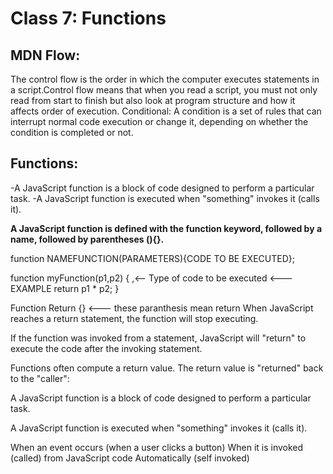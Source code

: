 # Class 7: Functions

## MDN Flow: 
The control flow is the order in which the computer executes statements in a script.Control flow means that when you read a script, you must not only read from start to finish but also look at program structure and how it affects order of execution.
Conditional: A condition is a set of rules that can interrupt normal code execution or change it, depending on whether the condition is completed or not.

## Functions:
  -A JavaScript function is a block of code designed to perform a particular task.
  -A JavaScript function is executed when "something" invokes it (calls it).

**A JavaScript function is defined with the function keyword, followed by a name, followed by parentheses (){}.** 

function NAMEFUNCTION(PARAMETERS){CODE TO BE EXECUTED};

function myFunction(p1,p2) { ,<-- Type of code to be executed     <--- EXAMPLE
    return p1 * p2; }

Function Return {}  <--- these paranthesis mean return
When JavaScript reaches a return statement, the function will stop executing.

If the function was invoked from a statement, JavaScript will "return" to execute the code after the invoking statement.

Functions often compute a return value. The return value is "returned" back to the "caller":

A JavaScript function is a block of code designed to perform a particular task.

A JavaScript function is executed when "something" invokes it (calls it).

When an event occurs (when a user clicks a button)
When it is invoked (called) from JavaScript code
Automatically (self invoked)